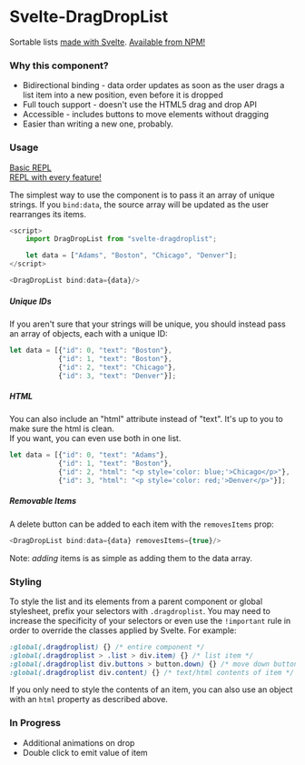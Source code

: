 # Svelte-DragDropList

Sortable lists [made with Svelte](https://madewithsvelte.com/svelte-dragdroplist).  [Available from NPM!](https://www.npmjs.com/package/svelte-dragdroplist)  

### Why this component?

* Bidirectional binding - data order updates as soon as the user drags a list item into a new position, even before it is dropped
* Full touch support - doesn't use the HTML5 drag and drop API
* Accessible - includes buttons to move elements without dragging
* Easier than writing a new one, probably.

### Usage

[Basic REPL](https://svelte.dev/repl/6fb61b9868734493aec65eb53dc1a4bd?version=3.22.2)  
[REPL with every feature!](https://svelte.dev/repl/915db3b3ed704fddb7ddfb64bcbc2624?version=3.22.2)  

The simplest way to use the component is to pass it an array of unique strings.  If you `bind:data`, the source array will be updated as the user rearranges its items.
```js
<script>
    import DragDropList from "svelte-dragdroplist";

    let data = ["Adams", "Boston", "Chicago", "Denver"];
</script>

<DragDropList bind:data={data}/>
```

##### Unique IDs

If you aren't sure that your strings will be unique, you should instead pass an array of objects, each with a unique ID:  

```js
let data = [{"id": 0, "text": "Boston"}, 
            {"id": 1, "text": "Boston"}, 
            {"id": 2, "text": "Chicago"}, 
            {"id": 3, "text": "Denver"}];
```

##### HTML

You can also include an "html" attribute instead of "text".  It's up to you to make sure the html is clean.  
  If you want, you can even use both in one list.  
```js
let data = [{"id": 0, "text": "Adams"}, 
            {"id": 1, "text": "Boston"}, 
            {"id": 2, "html": "<p style='color: blue;'>Chicago</p>"}, 
            {"id": 3, "html": "<p style='color: red;'>Denver</p>"}];
```

##### Removable Items

A delete button can be added to each item with the `removesItems` prop:
```js
<DragDropList bind:data={data} removesItems={true}/>
```
Note: _adding_ items is as simple as adding them to the data array.

### Styling

To style the list and its elements from a parent component or global stylesheet, prefix your selectors with `.dragdroplist`.  You may need to increase the specificity of your selectors or even use the `!important` rule in order to override the classes applied by Svelte.  For example:

```css
:global(.dragdroplist) {} /* entire component */
:global(.dragdroplist > .list > div.item) {} /* list item */
:global(.dragdroplist div.buttons > button.down) {} /* move down button */
:global(.dragdroplist div.content) {} /* text/html contents of item */
```

If you only need to style the contents of an item, you can also use an object with an `html` property as described above.

### In Progress

* Additional animations on drop  
* Double click to emit value of item